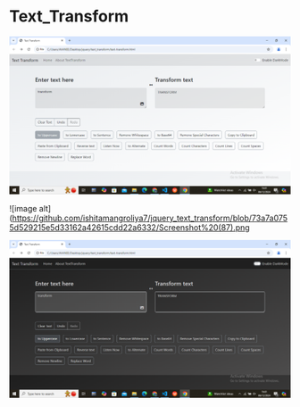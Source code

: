 # Text_Transform

![image alt](https://github.com/ishitamangroliya7/jquery_text_transform/blob/73a7a0755d529215e5d33162a42615cdd22a6332/Screenshot%20(85).png)

![image alt](https://github.com/ishitamangroliya7/jquery_text_transform/blob/73a7a0755d529215e5d33162a42615cdd22a6332/Screenshot%20(87).png

![image alt](https://github.com/ishitamangroliya7/jquery_text_transform/blob/73a7a0755d529215e5d33162a42615cdd22a6332/Screenshot%20(86).png)
